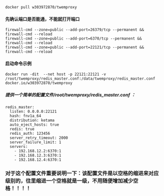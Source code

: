 ```
docker pull w303972870/twemproxy
```

#### 先确认端口是否能通，不能就打开端口
```
firewall-cmd --zone=public --add-port=26379/tcp --permanent && firewall-cmd --reload
firewall-cmd --zone=public --add-port=6370/tcp --permanent && firewall-cmd --reload
firewall-cmd --zone=public --add-port=22121/tcp --permanent && firewall-cmd --reload
```

#### 启动命令示例
```
docker run -dit  --net host -p 22121:22121 -v /root/twemproxy/redis_master.conf:/data/twemproxy/redis_master.conf  docker.io/w303972870/twemproxy
```


##### 提供一个简单的配置文件/root/twemproxy/redis_master.conf ：
```
redis_master:
  listen: 0.0.0.0:22121
  hash: fnv1a_64
  distribution: ketama
  auto_eject_hosts: true
  redis: true
  redis_auth: 123456
  server_retry_timeout: 2000
  server_failure_limit: 1
  servers:
    - 192.168.12.2:6370:1
    - 192.168.12.3:6370:1
    - 192.168.12.4:6370:1
```
### 对于这个配置文件重要说明一下：该配置文件是以空格的缩进来对应级别的，往里缩进一个空格就是一级，不用随便增加减少空格！！！！